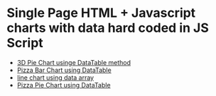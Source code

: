 # Single Page HTML + Javascript charts with data hard coded in JS Script
* [3D Pie Chart usinge DataTable method](3Dpie_daily_activities.html)
* [Pizza Bar Chart using DataTable](bar_chart_pizza.html)
* [line chart using data array](line_chart_sales.html)
* [Pizza Pie Chart using DataTable](pizza_pie_chart.html)